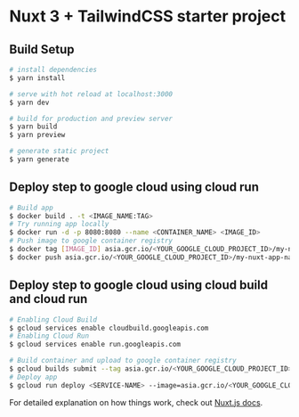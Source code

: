 # Nuxt 3 + TailwindCSS starter project

## Build Setup

```bash
# install dependencies
$ yarn install

# serve with hot reload at localhost:3000
$ yarn dev

# build for production and preview server
$ yarn build
$ yarn preview

# generate static project
$ yarn generate
```

## Deploy step to google cloud using cloud run 

```bash
# Build app
$ docker build . -t <IMAGE_NAME:TAG>
# Try running app locally
$ docker run -d -p 8080:8080 --name <CONTAINER_NAME> <IMAGE_ID>
# Push image to google container registry
$ docker tag [IMAGE_ID] asia.gcr.io/<YOUR_GOOGLE_CLOUD_PROJECT_ID>/my-nuxt-app-name:1.0.0
$ docker push asia.gcr.io/<YOUR_GOOGLE_CLOUD_PROJECT_ID>/my-nuxt-app-name:1.0.0
```

## Deploy step to google cloud using cloud build and cloud run

```bash
# Enabling Cloud Build
$ gcloud services enable cloudbuild.googleapis.com
# Enabling Cloud Run
$ gcloud services enable run.googleapis.com

# Build container and upload to google container registry
$ gcloud builds submit --tag asia.gcr.io/<YOUR_GOOGLE_CLOUD_PROJECT_ID>/my-nuxt-app-name:1.0.0
# Deploy app
$ gcloud run deploy <SERVICE-NAME> --image=asia.gcr.io/<YOUR_GOOGLE_CLOUD_PROJECT_ID>/my-nuxt-app-name:1.0.0 --revision-suffix=<REVISION_SUFFIX>
```

For detailed explanation on how things work, check out [Nuxt.js docs](https://nuxtjs.org).
